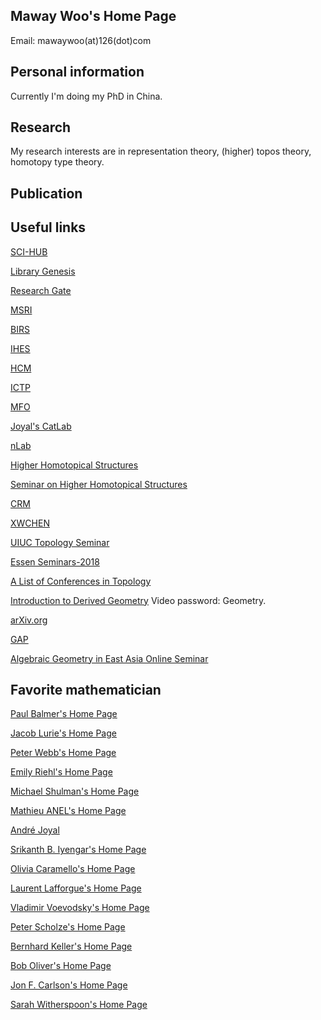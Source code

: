 

## Maway Woo's Home Page

Email: mawaywoo(at)126(dot)com


## Personal information

Currently I'm doing my PhD in China.

## Research

My research interests are in representation theory, (higher) topos theory, homotopy type theory. 

## Publication

## Useful links
[SCI-HUB](https://sci-hub.se/)

[Library Genesis](http://libgen.st/)

[Research Gate](https://www.researchgate.net/)

[MSRI](https://www.msri.org/videos/dashboard)

[BIRS](http://www.birs.ca/)

[IHES](https://www.ihes.fr/)

[HCM](https://www.hcm.uni-bonn.de/)

[ICTP](https://www.ictp.it/)

[MFO](https://www.mfo.de/)

[Joyal's CatLab](https://ncatlab.org/joyalscatlab/published/HomePage)

[nLab](https://ncatlab.org/nlab/show/HomePage)

[Higher Homotopical Structures](https://sites.google.com/view/hhs2021-opening/videos)

[Seminar on Higher Homotopical Structures](https://sites.google.com/view/hhs2021-seminar/past-talks-videos)

[CRM](https://www.crm.cat/irp-higher-homotopical-structures/)

[XWCHEN](http://home.ustc.edu.cn/~xwchen/favorite.htm)

[UIUC Topology Seminar](http://torus.math.uiuc.edu/cal/math/cal?regexp=Topology+Seminar)

[Essen Seminars-2018](http://www.esaga.uni-due.de/events/)

[A List of Conferences in Topology](https://mathmeetings.net/at-gt)

[Introduction to Derived Geometry](http://bicmr.pku.edu.cn/content/show/70-2449.html) Video password: Geometry.

[arXiv.org](https://arxiv.org/)

[GAP](https://www.gap-system.org/)

[Algebraic Geometry in East Asia Online Seminar](http://www.math.ntu.edu.tw/~jkchen/agea-seminar)

## Favorite mathematician

[Paul Balmer's Home Page](https://www.math.ucla.edu/~balmer/)

[Jacob Lurie's Home Page](https://www.math.ias.edu/~lurie/)

[Peter Webb's Home Page](http://www-users.math.umn.edu/~webb/)

[Emily Riehl's Home Page](https://math.jhu.edu/~eriehl/)

[Michael Shulman's Home Page](https://home.sandiego.edu/~shulman/)

[Mathieu ANEL's Home Page](http://mathieu.anel.free.fr/)

[André Joyal](https://professeurs.uqam.ca/professeur/joyal.andre/)

[Srikanth B. Iyengar's Home Page](https://www.math.utah.edu/~iyengar/)

[Olivia Caramello's Home Page](https://www.oliviacaramello.com/)

[Laurent Lafforgue's Home Page](https://www.laurentlafforgue.org/)

[Vladimir Voevodsky's Home Page](https://www.math.ias.edu/vladimir/home)

[Peter Scholze's Home Page](https://www.math.uni-bonn.de/people/scholze/)

[Bernhard Keller's Home Page](https://univ-paris-diderot.academia.edu/BernhardKeller)

[Bob Oliver's Home Page](https://www.math.univ-paris13.fr/~bobol/)

[Jon F. Carlson's Home Page](http://alpha.math.uga.edu/~jfc/)

[Sarah Witherspoon's Home Page](https://www.math.tamu.edu/~sarah.witherspoon/) 
